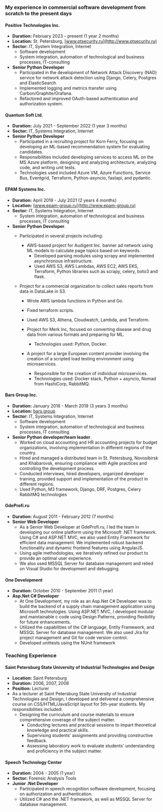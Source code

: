 ### My experience in commercial software development from scratch to the present days

#### Positive Technologies Inc.
- **Duration:** February 2023 - present (1 year 2 months)
- **Location:** St. Petersburg, [www.ptsecurity.ru](http://www.ptsecurity.ru)
- **Sector:** IT, System Integration, Internet
  - Software development
  - System integration, automation of technological and business processes, IT-consulting
- **Senior Python Developer**
  - Participated in the development of Network Attack Discovery (NAD) service for network attack detection using Django, Celery, Postgres and ElasticSearch.
  - Implemented logging and metrics transfer using Carbon/Graphite/Grafana.
  - Refactored and improved OAuth-based authentication and authorization system.
    
#### Quantum Soft Ltd. 
- **Duration:** July 2021 - September 2022 (1 year 3 months)
- **Sector:** IT, Systems Integration, Internet
- **Senior Python Developer**
  - Participated in a recruiting project for Korn Ferry, focusing on developing an ML-based recommendation system for evaluating candidates.
  - Responsibilities included developing services to access ML on the MS Azure platform, designing and analyzing architecture, analyzing code, and writing unit tests.
  - Technologies used included Azure VM, Azure Functions, Service Bus, Eventgrid, Terraform, Python-asyncio, fastapi, and pydantic.

#### EPAM Systems Inc. 
- **Duration:** April 2019 - July 2021 (2 years 4 months)
- **Location:** [www.epam-group.ru](http://www.epam-group.ru)
- **Sector:** IT, Systems Integration, Internet
  - System integration, automation of technological and business processes, IT consulting
- **Senior Python Developer**.
  - Participated in several projects including:
    - AWS-based project for Audigent Inc. banner ad network using ML models to calculate page topics based on keywords. 
      - Developed parsing modules using scrapy and implemented asynchronous infrastructure.
      - Used AWS S3, AWS Lambdas, AWS EC2, AWS EKS, Terraform, Python libraries such as scrapy, celery, boto3 and flask.
  
  - Project for a commercial organization to collect sales reports from data in DataLake in S3.
      - Wrote AWS lambda functions in Python and Go.
      - Fixed terraform scripts.
      - Used AWS S3, Athena, Cloudwatch, Lambda, and Terraform.

    - Project for Merk Inc, focused on converting disease and drug data from various formats and preparing for ML.
      - Technologies used: Python, Docker.

    - A project for a large European content provider involving the creation of a scripted load testing environment using microservices.
      - Responsible for the creation of individual microservices.
      - Technologies used: Docker stack, Python + asyncio, Nomad from HashiCorp, RabbitMQ.

#### Bars Group Inc.
- **Duration:** January 2016 - March 2019 (3 years 3 months)
- **Location:** [bars.group](http://bars.group)
- **Sector:** IT, Systems Integration, Internet
  - Software development
  - System integration, automation of technological and business processes, IT consulting
- **Senior Python developer/team leader**.
  - Worked on cloud accounting and HR accounting projects for budget organizations, involving implementation in different regions of the country.
  - Hired and managed a distributed team in St. Petersburg, Novosibirsk and Khabarovsk, ensuring compliance with Agile practices and controlling the development process.
  - Conducted interviews, hired developers, organized developer training, provided support and implementation of the product in different regions.
  - Used Python, M3 framework, Django, DRF, Postgres, Celery RabbitMQ technologies

#### GdeProfi.ru
- **Duration:** August 2011 - February 2012 (7 months)
- **Senior Web Developer**
  - As a Senior Web Developer at GdeProfi.ru, I led the team in developing our online platform using the Microsoft .NET framework. Using C# and ASP.NET MVC,
    we also used Entity Framework for efficient data management. We implemented robust backend functionality and dynamic frontend features using AngularJS.
  - Using agile methodologies, we iteratively refined our product to provide an optimal user experience.
  - We also used MSSQL Server for database management and relied on Visual Studio for development and debugging.
  
#### One Development
- **Duration:** October 2010 - September 2011 (1 year)
- **Asp.Net C# Developer**
  - At One Development, my role as an Asp.Net C# Developer was to build the backend of a supply chain management application using Microsoft technologies.
    Using ASP.NET MVC, I developed modular and maintainable c code using Design Patterns, providing flexibility for future enhancements.
  - Utilized the capabilities of the C# language, Entity Framework, and
    MSSQL Server for database management. We also used Jira for project management and Git for code version control.
  - Developed unittests using the NUnit framework
### Teaching Experience

#### Saint Petersburg State University of Industrial Technologies and Design
- **Location:** Saint Petersburg
- **Duration:** 2006, 2007, 2008
- **Position:** Lecturer
- As a lecturer at Saint Petersburg State University of Industrial Technologies and Design, I developed and delivered a comprehensive course on CSS/HTML/JavaScript layout for 5th-year students. My responsibilities included:
  - Designing the curriculum and course materials to ensure comprehensive coverage of the subject matter.
    - Conducting lectures and practical sessions to impart theoretical knowledge and practical skills.
    - Supervising students' assignments and providing constructive feedback.
    - Assessing laboratory work to evaluate students' understanding and proficiency in the subject matter.

#### Speech Technology Center
- **Duration:** 2004 - 2005 (1 year)
- **Sector:** Forensic Analysis Tools
- **Junior .Net Developer**
  - Participated in speech recognition software development, focusing on authorization and authentication.
  - Utilized C# and the .NET framework, as well as MSSQL Server for database management.
